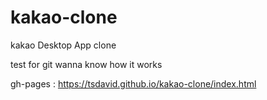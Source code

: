 # kakao-clone

kakao Desktop App clone

test for git wanna know how it works

gh-pages :
https://tsdavid.github.io/kakao-clone/index.html
